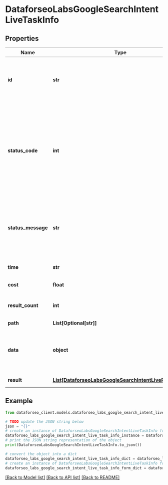 # DataforseoLabsGoogleSearchIntentLiveTaskInfo


## Properties

Name | Type | Description | Notes
------------ | ------------- | ------------- | -------------
**id** | **str** | task identifier unique task identifier in our system in the UUID format | [optional] 
**status_code** | **int** | status code of the task generated by DataForSEO, can be within the following range: 10000-60000 you can find the full list of the response codes here | [optional] 
**status_message** | **str** | informational message of the task you can find the full list of general informational messages here | [optional] 
**time** | **str** | execution time, seconds | [optional] 
**cost** | **float** | total tasks cost, USD | [optional] 
**result_count** | **int** | number of elements in the result array | [optional] 
**path** | **List[Optional[str]]** | URL path | [optional] 
**data** | **object** | contains the same parameters that you specified in the POST request | [optional] 
**result** | [**List[DataforseoLabsGoogleSearchIntentLiveResultInfo]**](DataforseoLabsGoogleSearchIntentLiveResultInfo.md) | array of results | [optional] 

## Example

```python
from dataforseo_client.models.dataforseo_labs_google_search_intent_live_task_info import DataforseoLabsGoogleSearchIntentLiveTaskInfo

# TODO update the JSON string below
json = "{}"
# create an instance of DataforseoLabsGoogleSearchIntentLiveTaskInfo from a JSON string
dataforseo_labs_google_search_intent_live_task_info_instance = DataforseoLabsGoogleSearchIntentLiveTaskInfo.from_json(json)
# print the JSON string representation of the object
print(DataforseoLabsGoogleSearchIntentLiveTaskInfo.to_json())

# convert the object into a dict
dataforseo_labs_google_search_intent_live_task_info_dict = dataforseo_labs_google_search_intent_live_task_info_instance.to_dict()
# create an instance of DataforseoLabsGoogleSearchIntentLiveTaskInfo from a dict
dataforseo_labs_google_search_intent_live_task_info_form_dict = dataforseo_labs_google_search_intent_live_task_info.from_dict(dataforseo_labs_google_search_intent_live_task_info_dict)
```
[[Back to Model list]](../README.md#documentation-for-models) [[Back to API list]](../README.md#documentation-for-api-endpoints) [[Back to README]](../README.md)


